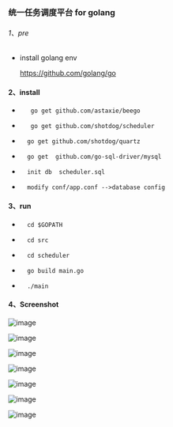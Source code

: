 ###  统一任务调度平台 for golang

###### 1、pre
* install golang env

  https://github.com/golang/go
  
#### 2、install  
  
 
 
*        go get github.com/astaxie/beego

*        go get github.com/shotdog/scheduler

*       go get github.com/shotdog/quartz

*       go get  github.com/go-sql-driver/mysql
*       init db  scheduler.sql
*       modify conf/app.conf -->database config


#### 3、run

*       cd $GOPATH
*       cd src
*       cd scheduler
*       go build main.go
*       ./main


#### 4、Screenshot

![image](https://github.com/shotdog/scheduler/raw/master/screenshot/1.png)

![image](https://github.com/shotdog/scheduler/raw/master/screenshot/2.png)

![image](https://github.com/shotdog/scheduler/raw/master/screenshot/3.png)

![image](https://github.com/shotdog/scheduler/raw/master/screenshot/4.png)

![image](https://github.com/shotdog/scheduler/raw/master/screenshot/5.png)

![image](https://github.com/shotdog/scheduler/raw/master/screenshot/6.png)

![image](https://github.com/shotdog/scheduler/raw/master/screenshot/7.png)

  





 

 


